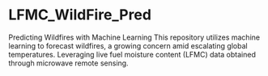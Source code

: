 # LFMC_WildFire_Pred
Predicting Wildfires with Machine Learning  This repository utilizes machine learning to forecast wildfires, a growing concern amid escalating global temperatures. Leveraging live fuel moisture content (LFMC) data obtained through microwave remote sensing.
